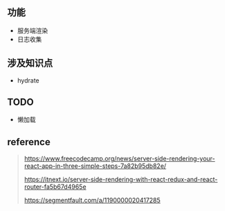 ## 功能
- 服务端渲染
- 日志收集

## 涉及知识点
- hydrate

## TODO
- 懒加载

## reference
> https://www.freecodecamp.org/news/server-side-rendering-your-react-app-in-three-simple-steps-7a82b95db82e/
> 
> https://itnext.io/server-side-rendering-with-react-redux-and-react-router-fa5b67d4965e
> 
> https://segmentfault.com/a/1190000020417285